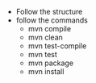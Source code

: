 - Follow the structure
- follow the commands
    - mvn compile
    - mvn clean
    - mvn test-compile
    - mvn test
    - mvn package
    - mvn install